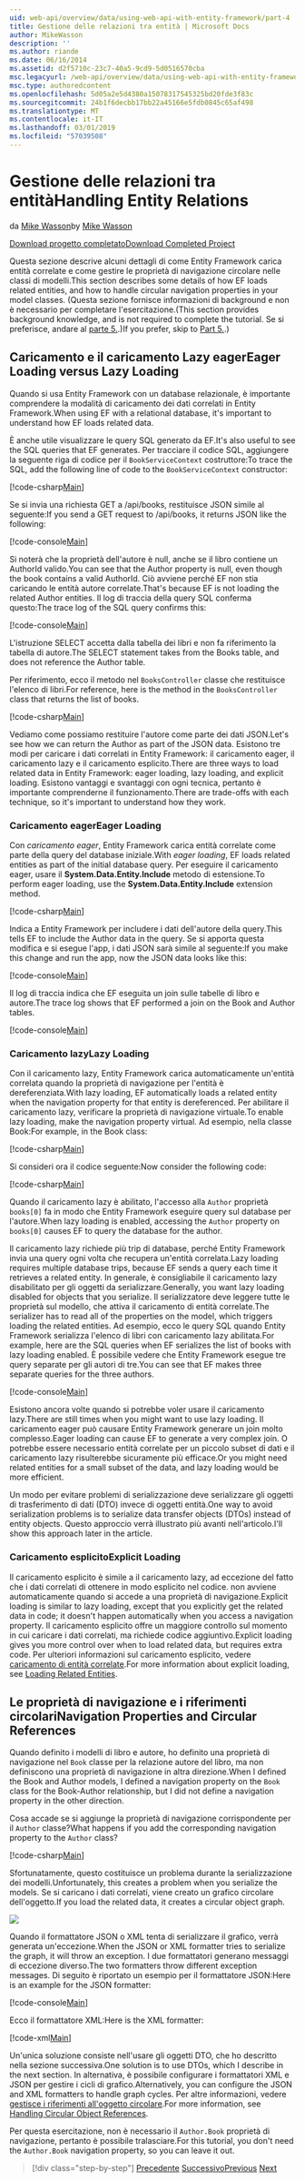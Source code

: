 ```yaml
---
uid: web-api/overview/data/using-web-api-with-entity-framework/part-4
title: Gestione delle relazioni tra entità | Microsoft Docs
author: MikeWasson
description: ''
ms.author: riande
ms.date: 06/16/2014
ms.assetid: d2f5710c-23c7-40a5-9cd9-5d0516570cba
msc.legacyurl: /web-api/overview/data/using-web-api-with-entity-framework/part-4
msc.type: authoredcontent
ms.openlocfilehash: 5d05a2e5d4380a15078317545325bd20fde3f83c
ms.sourcegitcommit: 24b1f6decbb17bb22a45166e5fdb0845c65af498
ms.translationtype: MT
ms.contentlocale: it-IT
ms.lasthandoff: 03/01/2019
ms.locfileid: "57039508"
---
```

<a name="handling-entity-relations"></a><span data-ttu-id="ab88c-102">Gestione delle relazioni tra entità</span><span class="sxs-lookup"><span data-stu-id="ab88c-102">Handling Entity Relations</span></span>
====================
<span data-ttu-id="ab88c-103">da [Mike Wasson](https://github.com/MikeWasson)</span><span class="sxs-lookup"><span data-stu-id="ab88c-103">by [Mike Wasson](https://github.com/MikeWasson)</span></span>

[<span data-ttu-id="ab88c-104">Download progetto completato</span><span class="sxs-lookup"><span data-stu-id="ab88c-104">Download Completed Project</span></span>](https://github.com/MikeWasson/BookService)

<span data-ttu-id="ab88c-105">Questa sezione descrive alcuni dettagli di come Entity Framework carica entità correlate e come gestire le proprietà di navigazione circolare nelle classi di modelli.</span><span class="sxs-lookup"><span data-stu-id="ab88c-105">This section describes some details of how EF loads related entities, and how to handle circular navigation properties in your model classes.</span></span> <span data-ttu-id="ab88c-106">(Questa sezione fornisce informazioni di background e non è necessario per completare l'esercitazione.</span><span class="sxs-lookup"><span data-stu-id="ab88c-106">(This section provides background knowledge, and is not required to complete the tutorial.</span></span> <span data-ttu-id="ab88c-107">Se si preferisce, andare al [parte 5.](part-5.md).)</span><span class="sxs-lookup"><span data-stu-id="ab88c-107">If you prefer, skip to [Part 5.](part-5.md).)</span></span>

## <a name="eager-loading-versus-lazy-loading"></a><span data-ttu-id="ab88c-108">Caricamento e il caricamento Lazy eager</span><span class="sxs-lookup"><span data-stu-id="ab88c-108">Eager Loading versus Lazy Loading</span></span>

<span data-ttu-id="ab88c-109">Quando si usa Entity Framework con un database relazionale, è importante comprendere la modalità di caricamento dei dati correlati in Entity Framework.</span><span class="sxs-lookup"><span data-stu-id="ab88c-109">When using EF with a relational database, it's important to understand how EF loads related data.</span></span>

<span data-ttu-id="ab88c-110">È anche utile visualizzare le query SQL generato da EF.</span><span class="sxs-lookup"><span data-stu-id="ab88c-110">It's also useful to see the SQL queries that EF generates.</span></span> <span data-ttu-id="ab88c-111">Per tracciare il codice SQL, aggiungere la seguente riga di codice per il `BookServiceContext` costruttore:</span><span class="sxs-lookup"><span data-stu-id="ab88c-111">To trace the SQL, add the following line of code to the `BookServiceContext` constructor:</span></span>

[!code-csharp[Main](part-4/samples/sample1.cs)]

<span data-ttu-id="ab88c-112">Se si invia una richiesta GET a /api/books, restituisce JSON simile al seguente:</span><span class="sxs-lookup"><span data-stu-id="ab88c-112">If you send a GET request to /api/books, it returns JSON like the following:</span></span>

[!code-console[Main](part-4/samples/sample2.cmd)]

<span data-ttu-id="ab88c-113">Si noterà che la proprietà dell'autore è null, anche se il libro contiene un AuthorId valido.</span><span class="sxs-lookup"><span data-stu-id="ab88c-113">You can see that the Author property is null, even though the book contains a valid AuthorId.</span></span> <span data-ttu-id="ab88c-114">Ciò avviene perché EF non stia caricando le entità autore correlate.</span><span class="sxs-lookup"><span data-stu-id="ab88c-114">That's because EF is not loading the related Author entities.</span></span> <span data-ttu-id="ab88c-115">Il log di traccia della query SQL conferma questo:</span><span class="sxs-lookup"><span data-stu-id="ab88c-115">The trace log of the SQL query confirms this:</span></span>

[!code-console[Main](part-4/samples/sample3.sql)]

<span data-ttu-id="ab88c-116">L'istruzione SELECT accetta dalla tabella dei libri e non fa riferimento la tabella di autore.</span><span class="sxs-lookup"><span data-stu-id="ab88c-116">The SELECT statement takes from the Books table, and does not reference the Author table.</span></span>

<span data-ttu-id="ab88c-117">Per riferimento, ecco il metodo nel `BooksController` classe che restituisce l'elenco di libri.</span><span class="sxs-lookup"><span data-stu-id="ab88c-117">For reference, here is the method in the `BooksController` class that returns the list of books.</span></span>

[!code-csharp[Main](part-4/samples/sample4.cs)]

<span data-ttu-id="ab88c-118">Vediamo come possiamo restituire l'autore come parte dei dati JSON.</span><span class="sxs-lookup"><span data-stu-id="ab88c-118">Let's see how we can return the Author as part of the JSON data.</span></span> <span data-ttu-id="ab88c-119">Esistono tre modi per caricare i dati correlati in Entity Framework: il caricamento eager, il caricamento lazy e il caricamento esplicito.</span><span class="sxs-lookup"><span data-stu-id="ab88c-119">There are three ways to load related data in Entity Framework: eager loading, lazy loading, and explicit loading.</span></span> <span data-ttu-id="ab88c-120">Esistono vantaggi e svantaggi con ogni tecnica, pertanto è importante comprenderne il funzionamento.</span><span class="sxs-lookup"><span data-stu-id="ab88c-120">There are trade-offs with each technique, so it's important to understand how they work.</span></span>

### <a name="eager-loading"></a><span data-ttu-id="ab88c-121">Caricamento eager</span><span class="sxs-lookup"><span data-stu-id="ab88c-121">Eager Loading</span></span>

<span data-ttu-id="ab88c-122">Con *caricamento eager*, Entity Framework carica entità correlate come parte della query del database iniziale.</span><span class="sxs-lookup"><span data-stu-id="ab88c-122">With *eager loading*, EF loads related entities as part of the initial database query.</span></span> <span data-ttu-id="ab88c-123">Per eseguire il caricamento eager, usare il **System.Data.Entity.Include** metodo di estensione.</span><span class="sxs-lookup"><span data-stu-id="ab88c-123">To perform eager loading, use the **System.Data.Entity.Include** extension method.</span></span>

[!code-csharp[Main](part-4/samples/sample5.cs)]

<span data-ttu-id="ab88c-124">Indica a Entity Framework per includere i dati dell'autore della query.</span><span class="sxs-lookup"><span data-stu-id="ab88c-124">This tells EF to include the Author data in the query.</span></span> <span data-ttu-id="ab88c-125">Se si apporta questa modifica e si esegue l'app, i dati JSON sarà simile al seguente:</span><span class="sxs-lookup"><span data-stu-id="ab88c-125">If you make this change and run the app, now the JSON data looks like this:</span></span>

[!code-console[Main](part-4/samples/sample6.cmd)]

<span data-ttu-id="ab88c-126">Il log di traccia indica che EF eseguita un join sulle tabelle di libro e autore.</span><span class="sxs-lookup"><span data-stu-id="ab88c-126">The trace log shows that EF performed a join on the Book and Author tables.</span></span>

[!code-console[Main](part-4/samples/sample7.cmd)]

### <a name="lazy-loading"></a><span data-ttu-id="ab88c-127">Caricamento lazy</span><span class="sxs-lookup"><span data-stu-id="ab88c-127">Lazy Loading</span></span>

<span data-ttu-id="ab88c-128">Con il caricamento lazy, Entity Framework carica automaticamente un'entità correlata quando la proprietà di navigazione per l'entità è dereferenziata.</span><span class="sxs-lookup"><span data-stu-id="ab88c-128">With lazy loading, EF automatically loads a related entity when the navigation property for that entity is dereferenced.</span></span> <span data-ttu-id="ab88c-129">Per abilitare il caricamento lazy, verificare la proprietà di navigazione virtuale.</span><span class="sxs-lookup"><span data-stu-id="ab88c-129">To enable lazy loading, make the navigation property virtual.</span></span> <span data-ttu-id="ab88c-130">Ad esempio, nella classe Book:</span><span class="sxs-lookup"><span data-stu-id="ab88c-130">For example, in the Book class:</span></span>

[!code-csharp[Main](part-4/samples/sample8.cs?highlight=6)]

<span data-ttu-id="ab88c-131">Si consideri ora il codice seguente:</span><span class="sxs-lookup"><span data-stu-id="ab88c-131">Now consider the following code:</span></span>

[!code-csharp[Main](part-4/samples/sample9.cs)]

<span data-ttu-id="ab88c-132">Quando il caricamento lazy è abilitato, l'accesso alla `Author` proprietà `books[0]` fa in modo che Entity Framework eseguire query sul database per l'autore.</span><span class="sxs-lookup"><span data-stu-id="ab88c-132">When lazy loading is enabled, accessing the `Author` property on `books[0]` causes EF to query the database for the author.</span></span>

<span data-ttu-id="ab88c-133">Il caricamento lazy richiede più trip di database, perché Entity Framework invia una query ogni volta che recupera un'entità correlata.</span><span class="sxs-lookup"><span data-stu-id="ab88c-133">Lazy loading requires multiple database trips, because EF sends a query each time it retrieves a related entity.</span></span> <span data-ttu-id="ab88c-134">In generale, è consigliabile il caricamento lazy disabilitato per gli oggetti da serializzare.</span><span class="sxs-lookup"><span data-stu-id="ab88c-134">Generally, you want lazy loading disabled for objects that you serialize.</span></span> <span data-ttu-id="ab88c-135">Il serializzatore deve leggere tutte le proprietà sul modello, che attiva il caricamento di entità correlate.</span><span class="sxs-lookup"><span data-stu-id="ab88c-135">The serializer has to read all of the properties on the model, which triggers loading the related entities.</span></span> <span data-ttu-id="ab88c-136">Ad esempio, ecco le query SQL quando Entity Framework serializza l'elenco di libri con caricamento lazy abilitata.</span><span class="sxs-lookup"><span data-stu-id="ab88c-136">For example, here are the SQL queries when EF serializes the list of books with lazy loading enabled.</span></span> <span data-ttu-id="ab88c-137">È possibile vedere che Entity Framework esegue tre query separate per gli autori di tre.</span><span class="sxs-lookup"><span data-stu-id="ab88c-137">You can see that EF makes three separate queries for the three authors.</span></span>

[!code-console[Main](part-4/samples/sample10.sql)]

<span data-ttu-id="ab88c-138">Esistono ancora volte quando si potrebbe voler usare il caricamento lazy.</span><span class="sxs-lookup"><span data-stu-id="ab88c-138">There are still times when you might want to use lazy loading.</span></span> <span data-ttu-id="ab88c-139">Il caricamento eager può causare Entity Framework generare un join molto complesso.</span><span class="sxs-lookup"><span data-stu-id="ab88c-139">Eager loading can cause EF to generate a very complex join.</span></span> <span data-ttu-id="ab88c-140">O potrebbe essere necessario entità correlate per un piccolo subset di dati e il caricamento lazy risulterebbe sicuramente più efficace.</span><span class="sxs-lookup"><span data-stu-id="ab88c-140">Or you might need related entities for a small subset of the data, and lazy loading would be more efficient.</span></span>

<span data-ttu-id="ab88c-141">Un modo per evitare problemi di serializzazione deve serializzare gli oggetti di trasferimento di dati (DTO) invece di oggetti entità.</span><span class="sxs-lookup"><span data-stu-id="ab88c-141">One way to avoid serialization problems is to serialize data transfer objects (DTOs) instead of entity objects.</span></span> <span data-ttu-id="ab88c-142">Questo approccio verrà illustrato più avanti nell'articolo.</span><span class="sxs-lookup"><span data-stu-id="ab88c-142">I'll show this approach later in the article.</span></span>

### <a name="explicit-loading"></a><span data-ttu-id="ab88c-143">Caricamento esplicito</span><span class="sxs-lookup"><span data-stu-id="ab88c-143">Explicit Loading</span></span>

<span data-ttu-id="ab88c-144">Il caricamento esplicito è simile a il caricamento lazy, ad eccezione del fatto che i dati correlati di ottenere in modo esplicito nel codice. non avviene automaticamente quando si accede a una proprietà di navigazione.</span><span class="sxs-lookup"><span data-stu-id="ab88c-144">Explicit loading is similar to lazy loading, except that you explicitly get the related data in code; it doesn't happen automatically when you access a navigation property.</span></span> <span data-ttu-id="ab88c-145">Il caricamento esplicito offre un maggiore controllo sul momento in cui caricare i dati correlati, ma richiede codice aggiuntivo.</span><span class="sxs-lookup"><span data-stu-id="ab88c-145">Explicit loading gives you more control over when to load related data, but requires extra code.</span></span> <span data-ttu-id="ab88c-146">Per ulteriori informazioni sul caricamento esplicito, vedere [caricamento di entità correlate](https://msdn.microsoft.com/data/jj574232#explicit).</span><span class="sxs-lookup"><span data-stu-id="ab88c-146">For more information about explicit loading, see [Loading Related Entities](https://msdn.microsoft.com/data/jj574232#explicit).</span></span>

## <a name="navigation-properties-and-circular-references"></a><span data-ttu-id="ab88c-147">Le proprietà di navigazione e i riferimenti circolari</span><span class="sxs-lookup"><span data-stu-id="ab88c-147">Navigation Properties and Circular References</span></span>

<span data-ttu-id="ab88c-148">Quando definito i modelli di libro e autore, ho definito una proprietà di navigazione nel `Book` classe per la relazione autore del libro, ma non definiscono una proprietà di navigazione in altra direzione.</span><span class="sxs-lookup"><span data-stu-id="ab88c-148">When I defined the Book and Author models, I defined a navigation property on the `Book` class for the Book-Author relationship, but I did not define a navigation property in the other direction.</span></span>

<span data-ttu-id="ab88c-149">Cosa accade se si aggiunge la proprietà di navigazione corrispondente per il `Author` classe?</span><span class="sxs-lookup"><span data-stu-id="ab88c-149">What happens if you add the corresponding navigation property to the `Author` class?</span></span>

[!code-csharp[Main](part-4/samples/sample11.cs?highlight=7)]

<span data-ttu-id="ab88c-150">Sfortunatamente, questo costituisce un problema durante la serializzazione dei modelli.</span><span class="sxs-lookup"><span data-stu-id="ab88c-150">Unfortunately, this creates a problem when you serialize the models.</span></span> <span data-ttu-id="ab88c-151">Se si caricano i dati correlati, viene creato un grafico circolare dell'oggetto.</span><span class="sxs-lookup"><span data-stu-id="ab88c-151">If you load the related data, it creates a circular object graph.</span></span>

![](part-4/_static/image1.png)

<span data-ttu-id="ab88c-152">Quando il formattatore JSON o XML tenta di serializzare il grafico, verrà generata un'eccezione.</span><span class="sxs-lookup"><span data-stu-id="ab88c-152">When the JSON or XML formatter tries to serialize the graph, it will throw an exception.</span></span> <span data-ttu-id="ab88c-153">I due formattatori generano messaggi di eccezione diverso.</span><span class="sxs-lookup"><span data-stu-id="ab88c-153">The two formatters throw different exception messages.</span></span> <span data-ttu-id="ab88c-154">Di seguito è riportato un esempio per il formattatore JSON:</span><span class="sxs-lookup"><span data-stu-id="ab88c-154">Here is an example for the JSON formatter:</span></span>

[!code-console[Main](part-4/samples/sample12.cmd)]

<span data-ttu-id="ab88c-155">Ecco il formattatore XML:</span><span class="sxs-lookup"><span data-stu-id="ab88c-155">Here is the XML formatter:</span></span>

[!code-xml[Main](part-4/samples/sample13.xml)]

<span data-ttu-id="ab88c-156">Un'unica soluzione consiste nell'usare gli oggetti DTO, che ho descritto nella sezione successiva.</span><span class="sxs-lookup"><span data-stu-id="ab88c-156">One solution is to use DTOs, which I describe in the next section.</span></span> <span data-ttu-id="ab88c-157">In alternativa, è possibile configurare i formattatori XML e JSON per gestire i cicli di grafico.</span><span class="sxs-lookup"><span data-stu-id="ab88c-157">Alternatively, you can configure the JSON and XML formatters to handle graph cycles.</span></span> <span data-ttu-id="ab88c-158">Per altre informazioni, vedere [gestisce i riferimenti all'oggetto circolare](../../formats-and-model-binding/json-and-xml-serialization.md#handling_circular_object_references).</span><span class="sxs-lookup"><span data-stu-id="ab88c-158">For more information, see [Handling Circular Object References](../../formats-and-model-binding/json-and-xml-serialization.md#handling_circular_object_references).</span></span>

<span data-ttu-id="ab88c-159">Per questa esercitazione, non è necessario il `Author.Book` proprietà di navigazione, pertanto è possibile tralasciare.</span><span class="sxs-lookup"><span data-stu-id="ab88c-159">For this tutorial, you don't need the `Author.Book` navigation property, so you can leave it out.</span></span>

> [!div class="step-by-step"]
> <span data-ttu-id="ab88c-160">[Precedente](part-3.md)
> [Successivo](part-5.md)</span><span class="sxs-lookup"><span data-stu-id="ab88c-160">[Previous](part-3.md)
[Next](part-5.md)</span></span>
